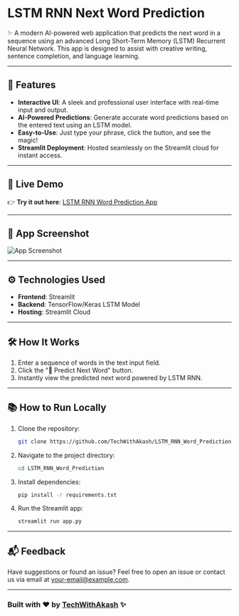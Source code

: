 
# **LSTM RNN Next Word Prediction**

✨ A modern AI-powered web application that predicts the next word in a sequence using an advanced Long Short-Term Memory (LSTM) Recurrent Neural Network. This app is designed to assist with creative writing, sentence completion, and language learning.

---

## 🌟 **Features**
- **Interactive UI**: A sleek and professional user interface with real-time input and output.
- **AI-Powered Predictions**: Generate accurate word predictions based on the entered text using an LSTM model.
- **Easy-to-Use**: Just type your phrase, click the button, and see the magic!
- **Streamlit Deployment**: Hosted seamlessly on the Streamlit cloud for instant access.

---

## 🚀 **Live Demo**

👉 **Try it out here**: [LSTM RNN Word Prediction App](https://lstmrnnwordpredictiongit-sezr5cif7nxmupywcb6tny.streamlit.app/)

---

## 📸 **App Screenshot**

![App Screenshot](https://github.com/user-attachments/assets/25858f03-0991-4098-a8d1-91d544336494)

---

## ⚙️ **Technologies Used**
- **Frontend**: Streamlit
- **Backend**: TensorFlow/Keras LSTM Model
- **Hosting**: Streamlit Cloud

---

## 🛠️ **How It Works**
1. Enter a sequence of words in the text input field.
2. Click the "🚀 Predict Next Word" button.
3. Instantly view the predicted next word powered by LSTM RNN.

---

## 📚 **How to Run Locally**
1. Clone the repository:
   ```bash
   git clone https://github.com/TechWithAkash/LSTM_RNN_Word_Prediction.git
   ```
2. Navigate to the project directory:
   ```bash
   cd LSTM_RNN_Word_Prediction
   ```
3. Install dependencies:
   ```bash
   pip install -r requirements.txt
   ```
4. Run the Streamlit app:
   ```bash
   streamlit run app.py
   ```

---

## 📬 **Feedback**
Have suggestions or found an issue? Feel free to open an issue or contact us via email at [your-email@example.com](mailto:vishwakarmaakashav17@gmail.com).

---

### Built with ❤️ by [TechWithAkash](https://github.com/TechWithAkash) ✨
